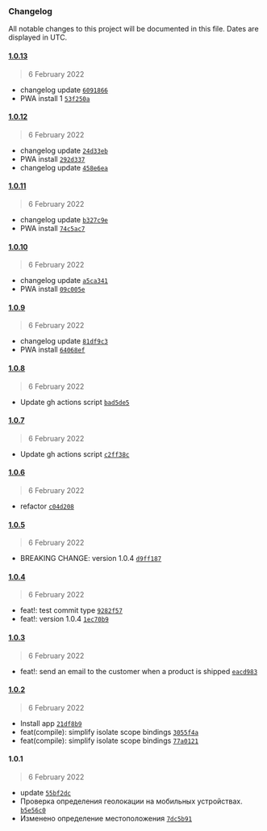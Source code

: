 ### Changelog

All notable changes to this project will be documented in this file. Dates are displayed in UTC.

#### [1.0.13](https://github.com/rodionbgd/weather_test/compare/1.0.12...1.0.13)

> 6 February 2022

- changelog update [`6091866`](https://github.com/rodionbgd/weather_test/commit/60918660c42a0fe4d503e90366f6eefd4e248dab)
- PWA install 1 [`53f250a`](https://github.com/rodionbgd/weather_test/commit/53f250a7532866f327b35c4757872a5308b83a91)

#### [1.0.12](https://github.com/rodionbgd/weather_test/compare/1.0.11...1.0.12)

> 6 February 2022

- changelog update [`24d33eb`](https://github.com/rodionbgd/weather_test/commit/24d33ebc1559e75bbef2cfb7eb0adf6969b6e6da)
- PWA install [`292d337`](https://github.com/rodionbgd/weather_test/commit/292d337eb3bc96469913ac5c6779ca10b6ec2e86)
- changelog update [`458e6ea`](https://github.com/rodionbgd/weather_test/commit/458e6eab2192ef02ca445ef3b01567899e8154e6)

#### [1.0.11](https://github.com/rodionbgd/weather_test/compare/1.0.10...1.0.11)

> 6 February 2022

- changelog update [`b327c9e`](https://github.com/rodionbgd/weather_test/commit/b327c9ec5a18ec29576ed80bd2bdceaa2577cee3)
- PWA install [`74c5ac7`](https://github.com/rodionbgd/weather_test/commit/74c5ac726129ded4b8fb86cc1fab611fd3f641e3)

#### [1.0.10](https://github.com/rodionbgd/weather_test/compare/1.0.9...1.0.10)

> 6 February 2022

- changelog update [`a5ca341`](https://github.com/rodionbgd/weather_test/commit/a5ca3418d39025280d1ac3fdc73a2ff5ef8c9c42)
- PWA install [`09c005e`](https://github.com/rodionbgd/weather_test/commit/09c005e366d0b7f4ad050519f88a803714ef92b7)

#### [1.0.9](https://github.com/rodionbgd/weather_test/compare/1.0.8...1.0.9)

> 6 February 2022

- changelog update [`81df9c3`](https://github.com/rodionbgd/weather_test/commit/81df9c3c9e72e864a9c8fa457a0023014a0fbd83)
- PWA install [`64068ef`](https://github.com/rodionbgd/weather_test/commit/64068efaa1d7659cb726e9924967e75985c48659)

#### [1.0.8](https://github.com/rodionbgd/weather_test/compare/1.0.7...1.0.8)

> 6 February 2022

- Update gh actions script [`bad5de5`](https://github.com/rodionbgd/weather_test/commit/bad5de54612a5a543a61f82e7cacff736e299d0f)

#### [1.0.7](https://github.com/rodionbgd/weather_test/compare/1.0.6...1.0.7)

> 6 February 2022

- Update gh actions script [`c2ff38c`](https://github.com/rodionbgd/weather_test/commit/c2ff38c3099fadba15fa734d845a3c4db90b2440)

#### [1.0.6](https://github.com/rodionbgd/weather_test/compare/1.0.5...1.0.6)

> 6 February 2022

- refactor [`c04d208`](https://github.com/rodionbgd/weather_test/commit/c04d208c92e89ea580328100f5dd8b0d1af0d539)

#### [1.0.5](https://github.com/rodionbgd/weather_test/compare/1.0.4...1.0.5)

> 6 February 2022

- BREAKING CHANGE: version 1.0.4 [`d9ff187`](https://github.com/rodionbgd/weather_test/commit/d9ff18742a974eaf3341e7c6d53fa089d3a1b0b6)

#### [1.0.4](https://github.com/rodionbgd/weather_test/compare/1.0.3...1.0.4)

> 6 February 2022

- feat!: test commit type [`9282f57`](https://github.com/rodionbgd/weather_test/commit/9282f5780092bd7ab875dae3c5d5c760d2b7e90c)
- feat!: version 1.0.4 [`1ec70b9`](https://github.com/rodionbgd/weather_test/commit/1ec70b9e006b6ac5963701af94aeda70791f25e4)

#### [1.0.3](https://github.com/rodionbgd/weather_test/compare/1.0.2...1.0.3)

> 6 February 2022

- feat!: send an email to the customer when a product is shipped [`eacd983`](https://github.com/rodionbgd/weather_test/commit/eacd983f28738857b9a78142e28cdc287231ab5d)

#### [1.0.2](https://github.com/rodionbgd/weather_test/compare/1.0.1...1.0.2)

> 6 February 2022

- Install app [`21df8b9`](https://github.com/rodionbgd/weather_test/commit/21df8b99506a15a1ba1bd42fbbb1c9f67bbfd687)
- feat(compile): simplify isolate scope bindings [`3055f4a`](https://github.com/rodionbgd/weather_test/commit/3055f4acd60613a5aaac107ae111e0559d64ebae)
- feat(compile): simplify isolate scope bindings [`77a0121`](https://github.com/rodionbgd/weather_test/commit/77a01217feae1a7f49e357634b904132c87890f4)

#### 1.0.1

> 6 February 2022

- update [`55bf2dc`](https://github.com/rodionbgd/weather_test/commit/55bf2dc884b4c4048b95761c3b99a7c3c1d6fffd)
- Проверка определения геолокации на мобильных устройствах. [`b5e56c0`](https://github.com/rodionbgd/weather_test/commit/b5e56c0c512f193b2a1008dd3be25d40c1c16588)
- Изменено определение местоположения [`7dc5b91`](https://github.com/rodionbgd/weather_test/commit/7dc5b915a3565d3bc3500f630ce8866a82e6ac70)
